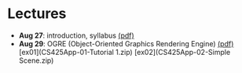 # Lectures

- **Aug 27**: introduction, syllabus [(pdf)](01-overview.pdf)
- **Aug 29**: OGRE (Object-Oriented Graphics Rendering Engine) [(pdf)](02-OGRE.pdf) [ex01](CS425App-01-Tutorial 1.zip) [ex02](CS425App-02-Simple Scene.zip)

